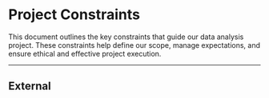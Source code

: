# Project Constraints

This document outlines the key constraints that guide our data analysis
project.
These constraints help define our scope, manage expectations, and ensure
ethical and effective project execution.

---

## External

<!--
  constraints coming from the outside that the team has no control over:
  - project deadlines
  - number of unit tests required to pass a code review
  - technologies (sometimes a client will tell you what to use)
  - power or connectivity

---

## Internal: Involuntary

<!--
  constraints that come from within the team, and you have no control
  over:
  - each of the individual skill levels
  - amount of time available to work on the project

---

## Internal: Voluntary

<!--
  constraints that the team decided on to help scope the project.
  they may include:
  - coding style & conventions
  - agree on a code review checklist for the project repository
  - the number of hours you want to spend working
  
---

## Time Constraints

* Project timeline is limited to 13 weeks duration, ends on Aug 25th, 2025.
* Weekly check-ins and progress reviews are required to stay on track.
* Final presentation and submission deadlines must be strictly met.

---

## Data Constraints

* Must use publicly available or ethically sourced data.
* If using sensitive or personal health data, strict anonymization must
  be applied.
* Dataset must be relevant to the defined problem.
* Limit the scope to datasets manageable within project timeline.

---

## Ethical Constraints

* Adhere to data privacy regulations.
* Avoid bias in data selection, analysis, and interpretation.
* Clearly acknowledge data sources.
* Be transparent about any limitations or uncertainties in findings.

---

## Technical Constraints

* Use Python-based tools (e.g, Pandas, NumPy, Matplotlib, Jupyter Notebooks).
* Work within the Git/GitHub workflow (branches, issues, pull requests).
* All code should be well-documented and version-controlled.
* Use open-source tools and libraries only.

---

## Team Constraints

* Collaboration is asynchronous and cross-cultural, requiring flexibility in
  communication.
* All contributions must be made through assigned branches and reviewed via
  open issues, then set up pull requests.
* English is the working language for all communication and documentation.

---

These constraints serve as guiding boundaries to help ensure project success,
maintain ethical standards, and promote effective teamwork.
